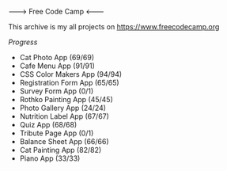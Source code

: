 ---> Free Code Camp <---

This archive is my all projects on https://www.freecodecamp.org

*Progress*

- Cat Photo App (69/69)
- Cafe Menu App (91/91)
- CSS Color Makers App (94/94)
- Registration Form App (65/65)
- Survey Form App (0/1)
- Rothko Painting App (45/45)
- Photo Gallery App (24/24)
- Nutrition Label App (67/67)
- Quiz App (68/68)
- Tribute Page App (0/1)
- Balance Sheet App (66/66)
- Cat Painting App (82/82)
- Piano App (33/33)
